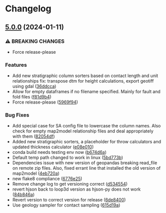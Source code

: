 # Changelog

## [5.0.0](https://github.com/Loop3D/map2loop-3/compare/v4.0.0...5.0.0) (2024-01-11)


### ⚠ BREAKING CHANGES

* Force release-please

### Features

* Add new stratigraphic column sorters based on contact length and unit relationships fix: transpose dtm for height calculations, export geotiff using gdal ([36ddcca](https://github.com/Loop3D/map2loop-3/commit/36ddcca650d7f12c102b77e5df23d7a2b7710ee3))
* Allow for empty dataframes if no filename specified. Mainly for fault and fold files ([f81d9b4](https://github.com/Loop3D/map2loop-3/commit/f81d9b4496a9d863864f72d2c1d2813871bccb24))
* Force release-please ([5969f94](https://github.com/Loop3D/map2loop-3/commit/5969f946effb3a5c25fdf1a36c9406d39844e109))


### Bug Fixes

* Add special case for SA config file to lowercase the column names.  Also check for empty map2model relationship files and deal appropriately with them ([82054df](https://github.com/Loop3D/map2loop-3/commit/82054dfec9f82b353a63b42e5f3d815fdeff5fee))
* Added new stratigraphic sorters, a placeholder for throw calculators and updated thickness calculator ([e08e010](https://github.com/Loop3D/map2loop-3/commit/e08e010f38070c175412f0b92946b5ce705c5409))
* conda build needs testing env now ([b674d6a](https://github.com/Loop3D/map2loop-3/commit/b674d6a4c69baf9f4a9865c4d7191417dce8719b))
* Default temp path changed to work in linux ([5bd773b](https://github.com/Loop3D/map2loop-3/commit/5bd773bdd27268aa8b516b799a16dca141056c0f))
* Dependencies issue with new version of geopandas breaking read_file on remote zip files. Also, fixed errant line that installed the old version of map2model ([4eb720a](https://github.com/Loop3D/map2loop-3/commit/4eb720a2d766b821d0cf31e46bc8b3f571ea6fc7))
* new flake8 compliance ([6776e25](https://github.com/Loop3D/map2loop-3/commit/6776e25a4c22faf483ffd70010202211b0b874b2))
* Remove change log to get versioning correct ([d534554](https://github.com/Loop3D/map2loop-3/commit/d534554050f2790f5776229740ae18ea827a45be))
* revert hjson back to loop3d version as hjson-py does not work ([84b846a](https://github.com/Loop3D/map2loop-3/commit/84b846ae8efd293428acb2bb1c4515f0f48e6a31))
* Revert version to correct version for release ([6de8400](https://github.com/Loop3D/map2loop-3/commit/6de840029d5de647a95526ed47cdad7edca1ac49))
* Use geology sampler for contact sampling ([615d19a](https://github.com/Loop3D/map2loop-3/commit/615d19adefddeb736871ed4b4ad5329e8b1ac9e8))
